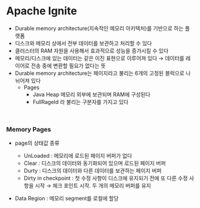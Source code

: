 # Apache Ignite

- Durable memory architecture(지속적인 메모리 아키텍처)를 기반으로 하는 플랫폼
- 디스크와 메모리 상에서 전부 데이터를 보관하고 처리할 수 있다
- 클러스터의 RAM 자원을 사용해서 효과적으로 성능을 증가시킬 수 있다
- 메모리/디스크에 있는 데이터는 같은 이진 표현으로 이루어져 있다 → 데이터를 레이어로 전송 중에 변환할 필요가 없다는 뜻
- Durable memory architecture는 페이지라고 불리는 6개의 고정된 블럭으로 나뉘어져 있다
    - Pages
        - Java Heap 메모리 외부에 보관되며 RAM에 구성된다
        - FullRageId 라 불리는 구분자를 가지고 있다

<br>

### Memory Pages

- page의 상태값 종류
    - UnLoaded : 메모리에 로드된 페이지 버퍼가 없다
    - Clear : 디스크의 데이터와 동기화되어 있으며 로드된 페이지 버퍼
    - Durty : 디스크의 데이터와 다른 데이터를 보관하는 페이지 버퍼
    - Dirty in checkpoint :  첫 수정 사항이 디스크에 유지되기 전에 또 다른 수정 사항을 시작 → 체크 포인트 시작. 두 개의 메모리 버퍼를 유지

- Data Region : 메모리 segment를 로컬에 할당